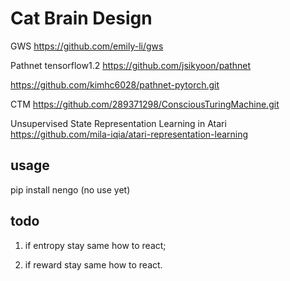 # Cat Brain Design

GWS
https://github.com/emily-li/gws

Pathnet tensorflow1.2
https://github.com/jsikyoon/pathnet

https://github.com/kimhc6028/pathnet-pytorch.git

CTM
https://github.com/289371298/ConsciousTuringMachine.git

Unsupervised State Representation Learning in Atari
https://github.com/mila-iqia/atari-representation-learning


## usage

pip install nengo (no use yet)


## todo

1. if entropy stay same how to react;

2. if reward stay same how to react.
